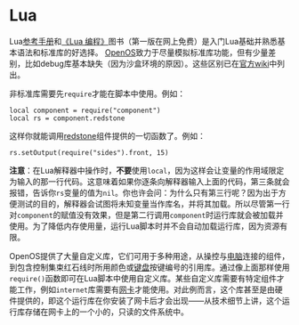 # Lua

Lua[参考手册](https://www.lua.org/manual/5.2/manual.html)和[《Lua 编程》](https://www.lua.org/pil/)图书（第一版在网上免费）是入门Lua基础并熟悉基本语法和标准库的好选择。 [OpenOS](openOS.md)致力于尽量模拟标准库功能，但有少量差别，比如debug库基本缺失（因为沙盒环境的原因）。这些区别已在[官方wiki](https://ocdoc.cil.li/api:non-standard-lua-libs:zh)中列出。

非标准库需要先`require`才能在脚本中使用。例如：

`local component = require("component")`  
`local rs = component.redstone`

这样你就能调用[redstone](../item/redstoneCard1.md)组件提供的一切函数了。例如：

`rs.setOutput(require("sides").front, 15)`

**注意**：在Lua解释器中操作时，**不要**使用`local`，因为这样会让变量的作用域限定为输入的那一行代码。这意味着如果你逐条向解释器输入上面的代码，第三条就会报错，告诉你`rs`变量的值为`nil`。你也许会问：为什么只有第三行呢？因为出于方便测试的目的，解释器会试图将未知变量当作库名，并将其加载。所以尽管第一行对`component`的赋值没有效果，但是第二行调用`component`时运行库就会被加载并使用。为了降低内存使用量，运行Lua脚本时并不会自动加载运行库，因为资源有限。

OpenOS提供了大量自定义库，它们可用于多种用途，从操控与[电脑](computer.md)连接的组件，到包含控制集束红石线时所用颜色或[键盘](../block/keyboard.md)按键编号的引用库。通过像上面那样使用`require()`函数即可在Lua脚本中使用自定义库。某些自定义库需要有特定组件才能工作，例如`internet`库需要有[网卡](../item/internetCard.md)才能使用。对此例而言，这个库甚至是由硬件提供的，即这个运行库在你安装了网卡后才会出现——从技术细节上讲，这个运行库存储在网卡上的一个小的，只读的文件系统中。
